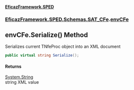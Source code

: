 #### [EficazFramework.SPED](EficazFrameworkSPED.md 'EficazFramework SPED')
### [EficazFramework.SPED.Schemas.SAT_CFe](EficazFramework.SPED.Schemas.SAT_CFe.md 'EficazFramework.SPED.Schemas.SAT_CFe').[envCFe](EficazFramework.SPED.Schemas.SAT_CFe/envCFe.md 'EficazFramework.SPED.Schemas.SAT_CFe.envCFe')

## envCFe.Serialize() Method

Serializes current TNfeProc object into an XML document

```csharp
public virtual string Serialize();
```

#### Returns
[System.String](https://docs.microsoft.com/en-us/dotnet/api/System.String 'System.String')  
string XML value